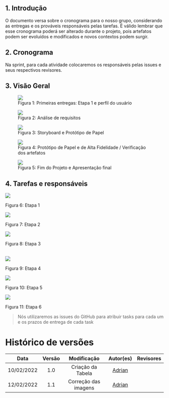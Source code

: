 ## 1. Introdução

O documento versa sobre o cronograma para o nosso grupo, considerando as entregas e os prováveis responsáveis pelas tarefas. É válido lembrar que esse cronograma poderá ser alterado durante o projeto, pois artefatos podem ser evoluídos e modificados e novos contextos podem surgir.

## 2. Cronograma

Na sprint, para cada atividade colocaremos os responsáveis pelas issues e seus respectivos revisores.

<!-- **Clique [aqui](https://sharing.clickup.com/tl/h/6-168993937-16/759abf0db6a9492) para ver o quadro interativo**

>Ao clicar em uma das entradas do calendário, podemos visualizar os detalhes de entrega e os prazos. -->

## 3. Visão Geral
<figure>
    <img src="https://raw.githubusercontent.com/Interacao-Humano-Computador/2021.2-Prefeitura-de-Passo-Fundo/main/assets/img/crono_geral1.png"/>
    <figcaption> Figura 1: Primeiras entregas: Etapa 1 e perfil do usuário</figcaption>
</figure>

<figure>
    <img src="https://raw.githubusercontent.com/Interacao-Humano-Computador/2021.2-Prefeitura-de-Passo-Fundo/main/assets/img/crono_geral2.png"/>
    <figcaption> Figura 2: Análise de requisitos</figcaption>
</figure>

<figure>
    <img src="https://raw.githubusercontent.com/Interacao-Humano-Computador/2021.2-Prefeitura-de-Passo-Fundo/main/assets/img/crono_geral3.png"/>
    <figcaption> Figura 3: Storyboard e Protótipo de Papel</figcaption>
</figure>

<figure>
    <img src="https://raw.githubusercontent.com/Interacao-Humano-Computador/2021.2-Prefeitura-de-Passo-Fundo/main/assets/img/crono_geral4.png"/>
    <figcaption> Figura 4: Protótipo de Papel e de Alta Fidelidade / Verificação dos artefatos</figcaption>
</figure>

<figure>
    <img src="https://raw.githubusercontent.com/Interacao-Humano-Computador/2021.2-Prefeitura-de-Passo-Fundo/main/assets/img/crono_geral5.png"/>
    <figcaption> Figura 5: Fim do Projeto e Apresentação final</figcaption>
</figure>

## 4. Tarefas e responsáveis

<div class="row"> 
    <div class="col-4">
        <div class="card">
            <img class="card-img-top" src="https://raw.githubusercontent.com/Interacao-Humano-Computador/2021.2-Prefeitura-de-Passo-Fundo/main/assets/img/crono_det1.png">
            <div class="card-body"> 
                <p class="card-text">Figura 6: Etapa 1</p>
            </div>
        </div>
    </div>
    <div class="col-4">
        <div class="card">
            <img class="card-img-top" src="https://raw.githubusercontent.com/Interacao-Humano-Computador/2021.2-Prefeitura-de-Passo-Fundo/main/assets/img/crono_det2.png">
            <div class="card-body"> 
                <p class="card-text">Figura 7: Etapa 2</p>
            </div>
        </div>
    </div>
    <div class="col-4">
        <div class="card">
            <img class="card-img-top" src="https://raw.githubusercontent.com/Interacao-Humano-Computador/2021.2-Prefeitura-de-Passo-Fundo/main/assets/img/crono_det3.png">
            <div class="card-body"> 
                <p class="card-text">Figura 8: Etapa 3</p>
            </div>
        </div>
    </div>  
</div>
<br>
<div class="row"> 
    <div class="col-4">
        <div class="card">
            <img class="card-img-top" src="https://raw.githubusercontent.com/Interacao-Humano-Computador/2021.2-Prefeitura-de-Passo-Fundo/main/assets/img/crono_det4.png">
            <div class="card-body"> 
                <p class="card-text">Figura 9: Etapa 4</p>
            </div>
        </div>
    </div>
    <div class="col-4">
        <div class="card">
            <img class="card-img-top" src="https://raw.githubusercontent.com/Interacao-Humano-Computador/2021.2-Prefeitura-de-Passo-Fundo/main/assets/img/crono_det5.png">
            <div class="card-body"> 
                <p class="card-text">Figura 10: Etapa 5</p>
            </div>
        </div>
    </div>
    <div class="col-4">
        <div class="card">
            <img class="card-img-top"src="https://raw.githubusercontent.com/Interacao-Humano-Computador/2021.2-Prefeitura-de-Passo-Fundo/main/assets/img/crono_det6.png">
            <div class="card-body"> 
                <p class="card-text">Figura 11: Etapa 6</p>
            </div>
        </div>
    </div>  
</div>

>Nós utilizaremos as issues do GitHub para atribuir tasks para cada um e os prazos de entrega de cada task


# Histórico de versões
|     Data     | Versão |     Modificação     | Autor(es)  |    Revisores   |
|      :--:    | :----: |     :-------:       | :-------:  | :-------:  |
|   10/02/2022 |   1.0  |  Criação da Tabela  |[Adrian](github.com/SwampTG)|[]()|
|   12/02/2022 |   1.1  |Correção das imagens |[Adrian](github.com/SwampTG)|[]()|
